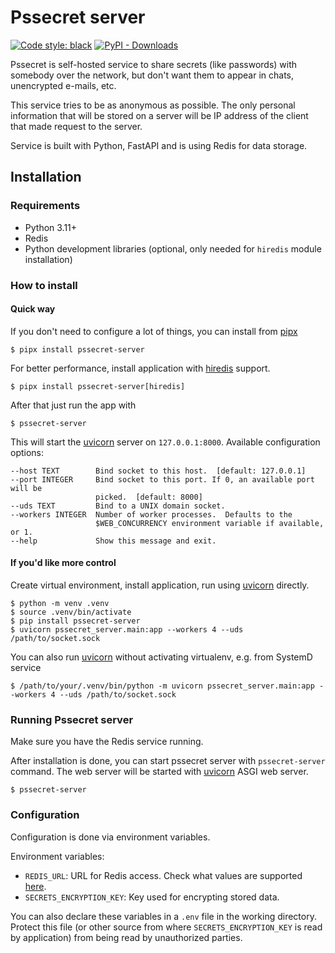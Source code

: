 # Pssecret server

[![Code style: black](https://img.shields.io/badge/code%20style-black-000000.svg)](https://github.com/psf/black)
[![PyPI - Downloads](https://img.shields.io/pypi/dm/pssecret-server?label=PyPI%20downloads)](https://pypi.org/project/pssecret-server/)

Pssecret is self-hosted service to share secrets (like passwords) with somebody
over the network, but don't want them to appear in chats, unencrypted e-mails, etc.

This service tries to be as anonymous as possible. The only personal information that will be stored
on a server will be IP address of the client that made request to the server.

Service is built with Python, FastAPI and is using Redis for data storage.

## Installation

### Requirements

- Python 3.11+
- Redis
- Python development libraries (optional, only needed for `hiredis` module installation)

### How to install

#### Quick way

If you don't need to configure a lot of things, you can install from [pipx](https://pipx.pypa.io/stable/)

```console
$ pipx install pssecret-server
```

For better performance, install application with [hiredis](https://github.com/redis/hiredis) support.

```console
$ pipx install pssecret-server[hiredis]
```

After that just run the app with

```console
$ pssecret-server
```

This will start the [uvicorn](https://www.uvicorn.org/) server on `127.0.0.1:8000`.
Available configuration options:

```
--host TEXT        Bind socket to this host.  [default: 127.0.0.1]
--port INTEGER     Bind socket to this port. If 0, an available port will be
                   picked.  [default: 8000]
--uds TEXT         Bind to a UNIX domain socket.
--workers INTEGER  Number of worker processes.  Defaults to the
                   $WEB_CONCURRENCY environment variable if available, or 1.
--help             Show this message and exit.
```

#### If you'd like more control

Create virtual environment, install application, run using [uvicorn](https://www.uvicorn.org/) directly.

```console
$ python -m venv .venv
$ source .venv/bin/activate
$ pip install pssecret-server
$ uvicorn pssecret_server.main:app --workers 4 --uds /path/to/socket.sock
```

You can also run [uvicorn](https://www.uvicorn.org/) without activating virtualenv, e.g. from SystemD service

```console
$ /path/to/your/.venv/bin/python -m uvicorn pssecret_server.main:app --workers 4 --uds /path/to/socket.sock
```

### Running Pssecret server

Make sure you have the Redis service running.

After installation is done, you can start pssecret server with `pssecret-server` command.
The web server will be started with [uvicorn](https://www.uvicorn.org/) ASGI web server.

```console
$ pssecret-server
```

### Configuration

Configuration is done via environment variables.

Environment variables:

- `REDIS_URL`: URL for Redis access. Check what values are supported [here](https://redis.readthedocs.io/en/stable/connections.html#redis.Redis.from_url).
- `SECRETS_ENCRYPTION_KEY`: Key used for encrypting stored data.

You can also declare these variables in a `.env` file in the working directory.
Protect this file (or other source from where `SECRETS_ENCRYPTION_KEY` is read by application)
from being read by unauthorized parties.
